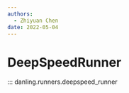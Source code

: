 ```yaml
---
authors:
  - Zhiyuan Chen
date: 2022-05-04
---
```


# DeepSpeedRunner

::: danling.runners.deepspeed_runner
